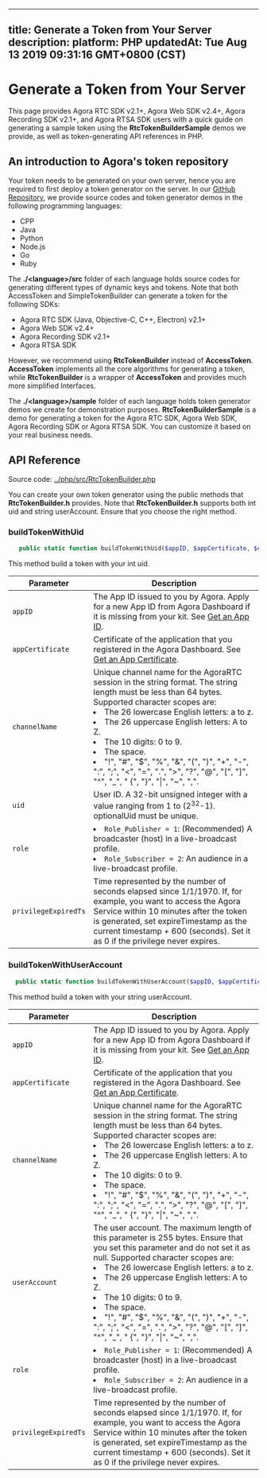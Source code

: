 
---
title: Generate a Token from Your Server
description: 
platform: PHP
updatedAt: Tue Aug 13 2019 09:31:16 GMT+0800 (CST)
---
# Generate a Token from Your Server
This page provides Agora RTC SDK v2.1+, Agora Web SDK v2.4+, Agora Recording SDK v2.1+, and Agora RTSA SDK users with  a quick guide on generating a sample token using the **RtcTokenBuilderSample** demos we provide, as well as token-generating API references in PHP. 

## An introduction to Agora's token repository

Your token needs to be generated on your own server, hence you are required to first deploy a token generator on the server. In our [GitHub Repository](https://github.com/AgoraIO/Tools/tree/master/DynamicKey/AgoraDynamicKey), we provide source codes and token generator demos in the following programming languages:

- CPP
- Java
- Python
- Node.js
- Go
- Ruby

The **./\<language\>/src** folder of each language holds source codes for generating different types of dynamic keys and tokens. Note that both AccessToken and SimpleTokenBuilder can generate a token for the following SDKs:

- Agora RTC SDK (Java, Objective-C, C++, Electron) v2.1+
- Agora Web SDK v2.4+
- Agora Recording SDK v2.1+ 
- Agora RTSA SDK

However, we recommend using **RtcTokenBuilder** instead of **AccessToken**.  **AccessToken** implements all the core algorithms for generating a token, while **RtcTokenBuilder** is a wrapper of **AccessToken** and provides much more simplified Interfaces. 

The **./\<language\>/sample** folder of each language holds token generator demos we create for demonstration purposes. **RtcTokenBuilderSample** is  a demo for generating a token for the Agora RTC SDK, Agora Web SDK, Agora Recording SDK or Agora RTSA SDK. You can customize it based on your real business needs. 


## API Reference

Source code:  [../php/src/RtcTokenBuilder.php](https://github.com/AgoraIO/Tools/blob/master/DynamicKey/AgoraDynamicKey/php/src/RtcTokenBuilder.php)

You can create your own token generator using the public methods that **RtcTokenBuilder.h** provides. Note that **RtcTokenBuilder.h** supports both int uid and string userAccount. Ensure that you choose the right method. 

### buildTokenWithUid



```PHP
   public static function buildTokenWithUid($appID, $appCertificate, $channelName, $uid, $role, $privilegeExpireTs)
```

This method build a token with your int uid.

| **Parameter**    | **Description**                                              |
| ---------------- | ------------------------------------------------------------ |
| `appID`          | The App ID issued to you by Agora. Apply for a new App ID from Agora Dashboard if it is missing from your kit. See [Get an App ID](https://docs.agora.io/en/Agora%20Platform/token/#app-id). |
| `appCertificate` | Certificate of the application that you registered in the Agora Dashboard. See [Get an App Certificate](https://docs.agora.io/en/Agora%20Platform/token/#app-certificate). |
| `channelName`    | Unique channel name for the AgoraRTC session in the string format. The string length must be less than 64 bytes. Supported character scopes are: <li>The 26 lowercase English letters: a to z.<li>The 26 uppercase English letters: A to Z.<li>The 10 digits: 0 to 9.<li>The space.<li>"!", "#", "$", "%", "&", "(", ")", "+", "-", ":", ";", "<", "=", ".", ">", "?", "@", "[", "]", "^", "_", " {", "}", "\|", "~", ",". |
| `uid`            | User ID. A 32-bit unsigned integer with a value ranging from 1 to (2<sup>32</sup>-1). optionalUid must be unique. |
| `role`           | <li> `Role_Publisher = 1`: (Recommended) A broadcaster (host) in a live-broadcast profile.<li>`Role_Subscriber = 2`: An audience in a live-broadcast profile. |
| `privilegeExpiredTs`      | Time represented by the number of seconds elapsed since 1/1/1970. If, for example, you want to access the Agora Service within 10 minutes after the token is generated, set expireTimestamp as the current timestamp + 600 (seconds). Set it as 0 if the privilege never expires. |


### buildTokenWithUserAccount



```PHP
  public static function buildTokenWithUserAccount($appID, $appCertificate, $channelName, $userAccount, $role, $privilegeExpireTs)
```

This method build a token with your string userAccount.

| **Parameter**    | **Description**                                              |
| ---------------- | ------------------------------------------------------------ |
| `appID`          | The App ID issued to you by Agora. Apply for a new App ID from Agora Dashboard if it is missing from your kit. See [Get an App ID](https://docs.agora.io/en/Agora%20Platform/token/#app-id). |
| `appCertificate` | Certificate of the application that you registered in the Agora Dashboard. See [Get an App Certificate](https://docs.agora.io/en/Agora%20Platform/token/#app-certificate). |
| `channelName`    | Unique channel name for the AgoraRTC session in the string format. The string length must be less than 64 bytes. Supported character scopes are: <li>The 26 lowercase English letters: a to z.<li>The 26 uppercase English letters: A to Z.<li>The 10 digits: 0 to 9.<li>The space.<li>"!", "#", "$", "%", "&", "(", ")", "+", "-", ":", ";", "<", "=", ".", ">", "?", "@", "[", "]", "^", "_", " {", "}", "\|", "~", ",". |
| `userAccount`    | The user account. The maximum length of this parameter is 255 bytes. Ensure that you set this parameter and do not set it as null. Supported character scopes are: <li>The 26 lowercase English letters: a to z.<li>The 26 uppercase English letters: A to Z.<li>The 10 digits: 0 to 9.<li>The space.<li>"!", "#", "$", "%", "&", "(", ")", "+", "-", ":", ";", "<", "=", ".", ">", "?", "@", "[", "]", "^", "_", " {", "}", "\|", "~", ",". |
| `role`           | <li> `Role_Publisher = 1`: (Recommended) A broadcaster (host) in a live-broadcast profile.<li>`Role_Subscriber = 2`: An audience in a live-broadcast profile. |
| `privilegeExpiredTs`      | Time represented by the number of seconds elapsed since 1/1/1970. If, for example, you want to access the Agora Service within 10 minutes after the token is generated, set expireTimestamp as the current timestamp + 600 (seconds). Set it as 0 if the privilege never expires. |





